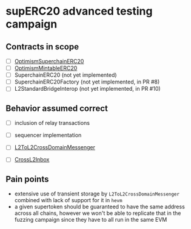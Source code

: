 supERC20 advanced testing campaign
==================================

Contracts in scope
------------------
- [ ] [OptimismSuperchainERC20](src/L2/OptimismSuperchainERC20.sol)
- [ ] [OptimismMintableERC20](src/universal/OptimismMintableERC20.sol)
- [ ] SuperchainERC20 (not yet implemented)
- [ ] SuperchainERC20Factory (not yet implemented, in PR #8)
- [ ] L2StandardBridgeInterop (not yet implemented, in PR #10)

Behavior assumed correct
-------------------------
- [ ] inclusion of relay transactions
- [ ] sequencer implementation
- [ ] [L2ToL2CrossDomainMessenger](src/L2/L2CrossDomainMessenger.sol)
- [ ] [CrossL2Inbox](src/L2/CrossL2Inbox.sol)


Pain points
-----------
- extensive use of transient storage by `L2ToL2CrossDomainMessenger` combined with lack of support for it in `hevm`
- a given supertoken should be guaranteed to have the same address across all chains, however we won't be able to replicate that in the fuzzing campaign since they have to all run in the same EVM

